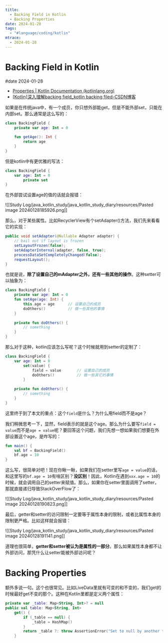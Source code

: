 ```yaml
---
title:
  - Backing Field in Kotlin
  - Backing Properties
date: 2024-01-28
tags:
  - "#language/coding/kotlin"
mtrace:
  - 2024-01-28
---
```


# Backing Field in Kotlin

#date 2024-01-28

* [Properties | Kotlin Documentation (kotlinlang.org)](https://kotlinlang.org/docs/properties.html#backing-properties)
* [[Kotlin]深入理解backing field_kotlin backing filed-CSDN博客](https://blog.csdn.net/apple337008/article/details/79275426)

如果是在传统java中，有一个成员，你只想外部能get，但是不能外部set，只能在内部set。那么通常是这么写的：

```kotlin
class BackingField {  
    private var age: Int = 0  
  
    fun getAge(): Int {  
        return age  
    }  
}
```

但是kotlin中有更优雅的写法：

```kotlin
class BackingField {  
    var age: Int = 0  
        private set  
}
```

在外部尝试设置age的值的话就会报错：

![[Study Log/java_kotlin_study/java_kotlin_study_diary/resources/Pasted image 20240128185926.png]]

那么，对于某些属性。比如RecyclerView有个setAdapter()方法，我们先来看看它的实现：

```java
public void setAdapter(@Nullable Adapter adapter) {
	// bail out if layout is frozen
	setLayoutFrozen(false);
	setAdapterInternal(adapter, false, true);
	processDataSetCompletelyChanged(false);
	requestLayout();
}
```

也就是说，**除了设置自己的mAdapter之外，还有一些其他的操作**。这种setter可以抽象为：

```kotlin
class BackingField {  
    private var age: Int = 0  
    fun setAge(age: Int) {  
        this.age = age      // 设置自己的成员  
        doOthers()          // 做一些其他的事情  
    }  
      
    private fun doOthers() {  
        // something  
    }  
}
```

那么对于这种，kotlin应该怎么写呢？这个时候就用到setter的定制了：

```kotlin
class BackingField {  
    var age: Int = 0  
        set(value) {  
            field = value       // 设置自己的成员  
            doOthers()          // 做一些其它的事情  
        }  
  
    private fun doOthers() {  
        // something  
    }  
}
```

这里终于到了本文的重点：这个`field`是什么？为什么用field而不是age？

我们稍微思考一下，显然，field表示的就是这个age。那么为什么要写`field = value`而不是`age = value`呢？要回答这个问题，我们先想一想如果我们想要在外部设置这个age，是咋写的：

```kotlin
fun main() {
	val bf = BackingField()
	bf.age = 10
}
```

这么写，很简单对吧！现在你瞅一瞅，如果我们在setter里写`age = value`的话，和这里写的`bf.age = 10`有啥区别？**没区别**！因此，Kotlin在遇到`xxx.age = 10`的时候，就会调用自己的setter来赋值。那么，如果你在setter里面调用了setter，那就直接递归导致StackOverFlow了：

![[Study Log/java_kotlin_study/java_kotlin_study_diary/resources/Pasted image 20240128190823.png]]

最后，getter和setter的访问限制一定要等于属性本身的限制，或者比属性本身的限制更严格。比如这样就会报错：

![[Study Log/java_kotlin_study/java_kotlin_study_diary/resources/Pasted image 20240128191141.png]]

道理也很简单，**getter和setter被认为是属性的一部分**。那么如果属性本身都不让外部访问，那凭什么让setter能被外部访问呢？

# Backing Properties

额外多说一句。这个也很常见。比如LiveData里就有可变的和不变的，我们get的时候最好get不变的那个。这种在Kotlin里都是定义两个属性：

```kotlin
private var _table: Map<String, Int>? = null
public val table: Map<String, Int>
	get() {
		if (_table == null) {
			_table = HashMap()
		}
		return _table ?: throw AssertionError("Set to null by another thread")
	}
```